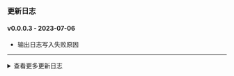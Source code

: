 ### 更新日志

#### v0.0.0.3 - 2023-07-06
* 输出日志写入失败原因
---

<details onclose>

#### v0.0.0.2 - 2023-07-05
* 支持python3.10.6打包
* 优化自动打包流程
---

#### v0.0.0.1 - 2023-07-04
* OpencvCapture视频流测试工具
* 发布自动打包
---

<summary>查看更多更新日志</summary>

</details>

